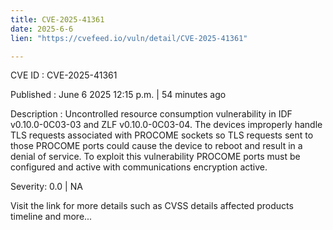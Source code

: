 ```yaml
---
title: CVE-2025-41361
date: 2025-6-6
lien: "https://cvefeed.io/vuln/detail/CVE-2025-41361"

---
```


CVE ID : CVE-2025-41361

Published :  June 6
2025
12:15 p.m. | 54 minutes ago

Description : Uncontrolled resource consumption vulnerability in IDF v0.10.0-0C03-03 and ZLF v0.10.0-0C03-04. The devices improperly handle TLS requests associated with PROCOME sockets
so TLS requests sent to those PROCOME ports could cause the device to reboot and result in a denial of service. To exploit this vulnerability
PROCOME ports must be configured and active
with communications encryption active.

Severity: 0.0 | NA

Visit the link for more details
such as CVSS details
affected products
timeline
and more...
